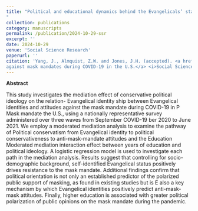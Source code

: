 ```yaml
---
title: "Political and educational dynamics behind the Evangelicals’ stance against mask mandates during COVID-19 in the U.S.
"
collection: publications
category: manuscripts
permalink: /publication/2024-10-29-ssr
excerpt: ''
date: 2024-10-29
venue: 'Social Science Research'
paperurl: ''
citation: 'Yang, J., Almquist, Z.W. and Jones, J.H. (accepted). <a href=""> Political and educational dynamics behind the Evangelicals’ stance
against mask mandates during COVID-19 in the U.S.</a> <i>Social Science Research</i>.'
---
```


**Abstract**

This study investigates the mediation effect of conservative political ideology on the relation- Evangelical identity
ship between Evangelical identities and attitudes against the mask mandate during COVID-19 in P Mask mandate
the U.S., using a nationally representative survey administered over three waves from September COVID-19
ber 2020 to June 2021. We employ a moderated mediation analysis to examine the pathway of Political conservatism
from Evangelical identity to political conservativeness to anti-mask-mandate attitudes and the Education
Moderated mediation interaction effect between years of education and political ideology. A logistic regression model 
is used to investigate each path in the mediation analysis. Results suggest that controlling for socio-demographic 
background, self-identified Evangelical status positively drives resistance to the mask mandate. Additional findings 
confirm that political orientation is not only an established predictor of the polarized public support of masking, 
as found in existing studies but is E also a key mechanism by which Evangelical identities positively predict anti-mask-mask 
attitudes. Finally, higher education is associated with greater political polarization of public opinions on the 
mask mandate during the pandemic.
